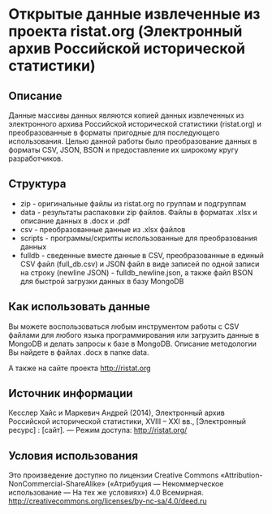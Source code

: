 # Открытые данные извлеченные из проекта ristat.org (Электронный архив Российской исторической статистики)

## Описание

Данные массивы данных являются копией данных извлеченных из электронного архива Российской исторической статистики (ristat.org) и преобразованные в форматы пригодные для последующего использования.
Целью данной работы было преобразование данных в форматы CSV, JSON, BSON и предоставление их широкому кругу разработчиков.

## Структура
* zip - оригинальные файлы из ristat.org по группам и подгруппам
* data - результаты распаковки zip файлов. Файлы в форматах .xlsx и описание данных в .docx и .pdf
* csv - преобразованные данные из .xlsx файлов
* scripts - программы/скрипты использованные для преобразования данных
* fulldb - сведенные вместе данные в CSV, преобразованные в единый CSV файл (full_db.csv) и JSON файл в виде записей по одной записи на строку (newline JSON) - fulldb_newline.json, а также файл BSON для быстрой загрузки данных в базу MongoDB


## Как использовать данные

Вы можете воспользоваться любым инструментом работы с CSV файлами для любого языка программирования или загрузить данные в MongoDB и делать запросы к базе в MongoDB.
Описание методологии Вы найдете в файлах .docx в папке data.

А также на сайте проекта http://ristat.org

## Источник информации
Кесслер Хайс и Маркевич Андрей (2014), Электронный архив Российской исторической статистики, XVIII – XXI вв., [Электронный ресурс] : [сайт]. — Режим доступа: http://ristat.org/

## Условия использования
Это произведение доступно по лицензии Creative Commons «Attribution-NonCommercial-ShareAlike» («Атрибуция — Некоммерческое использование — На тех же условиях») 4.0 Всемирная.
http://creativecommons.org/licenses/by-nc-sa/4.0/deed.ru